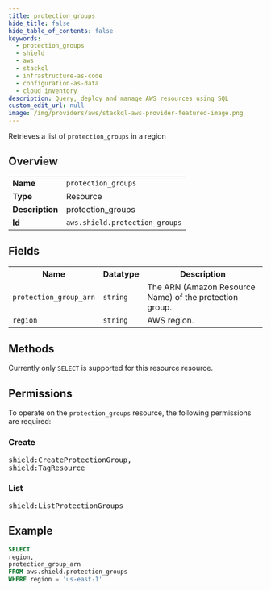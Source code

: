 ```yaml
---
title: protection_groups
hide_title: false
hide_table_of_contents: false
keywords:
  - protection_groups
  - shield
  - aws
  - stackql
  - infrastructure-as-code
  - configuration-as-data
  - cloud inventory
description: Query, deploy and manage AWS resources using SQL
custom_edit_url: null
image: /img/providers/aws/stackql-aws-provider-featured-image.png
---
```

Retrieves a list of <code>protection_groups</code> in a region

## Overview
<table><tbody>
<tr><td><b>Name</b></td><td><code>protection_groups</code></td></tr>
<tr><td><b>Type</b></td><td>Resource</td></tr>
<tr><td><b>Description</b></td><td>protection_groups</td></tr>
<tr><td><b>Id</b></td><td><code>aws.shield.protection_groups</code></td></tr>
</tbody></table>

## Fields
<table><tbody>
<tr><th>Name</th><th>Datatype</th><th>Description</th></tr>
<tr><td><code>protection_group_arn</code></td><td><code>string</code></td><td>The ARN (Amazon Resource Name) of the protection group.</td></tr>
<tr><td><code>region</code></td><td><code>string</code></td><td>AWS region.</td></tr>

</tbody></table>

## Methods
Currently only <code>SELECT</code> is supported for this resource resource.

## Permissions

To operate on the <code>protection_groups</code> resource, the following permissions are required:

### Create
<pre>
shield:CreateProtectionGroup,
shield:TagResource</pre>

### List
<pre>
shield:ListProtectionGroups</pre>


## Example
```sql
SELECT
region,
protection_group_arn
FROM aws.shield.protection_groups
WHERE region = 'us-east-1'
```

